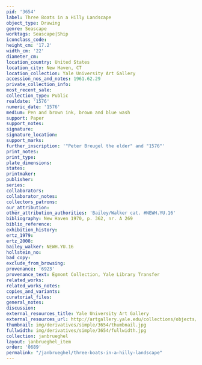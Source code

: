 ```yaml
---
pid: '3654'
label: Three Boats in a Hilly Landscape
object_type: Drawing
genre: Seascape
worktags: Seascape|Ship
iconclass_code:
height_cm: '17.2'
width_cm: '22'
diameter_cm:
location_country: United States
location_city: New Haven, CT
location_collection: Yale University Art Gallery
accession_nos_and_notes: 1961.62.29
private_collection_info:
most_recent_sale:
collection_type: Public
realdate: '1576'
numeric_date: '1576'
medium: Pen and brown ink, brown and blue wash
support: Paper
support_notes:
signature:
signature_location:
support_marks:
further_inscription: '"Peter Breugel the elder" and "1576"'
print_notes:
print_type:
plate_dimensions:
states:
printmaker:
publisher:
series:
collaborators:
collaborator_notes:
collectors_patrons:
our_attribution:
other_attribution_authorities: 'Bailey/Walker cat. #NEWH.YU.16'
bibliography: New Haven 1970, p. 362, nr. A 269
biblio_reference:
exhibition_history:
ertz_1979:
ertz_2008:
bailey_walker: NEWH.YU.16
hollstein_no:
bad_copy:
exclude_from_browsing:
provenance: '6923'
provenance_text: Egmont Collection, Yale Library Transfer
related_works:
related_works_notes:
copies_and_variants:
curatorial_files:
general_notes:
discussion:
external_resources_title: Yale University Art Gallery
external_resources_url: http://artgallery.yale.edu/collections/objects/58565
thumbnail: img/derivatives/simple/3654/thumbnail.jpg
fullwidth: img/derivatives/simple/3654/fullwidth.jpg
collection: janbrueghel
layout: janbrueghel_item
order: '0689'
permalink: "/janbrueghel/three-boats-in-a-hilly-landscape"
---
```

